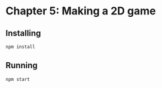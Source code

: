 # Chapter 5: Making a 2D game

## Installing

```sh
npm install
```

## Running

```sh
npm start
```
